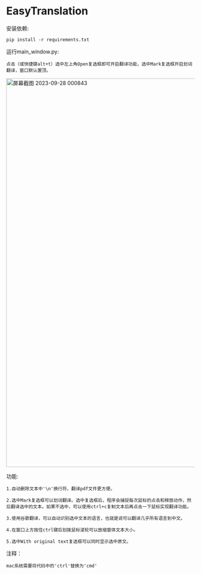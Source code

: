 # EasyTranslation
安装依赖:  
  
	pip install -r requirements.txt
运行main_window.py:  
  
	点击（或快捷键alt+t）选中左上角Open复选框即可开启翻译功能，选中Mark复选框开启划词翻译，窗口默认置顶。
<img width="1038" alt="屏幕截图 2023-09-28 000843" src="https://github.com/nitpicker55555/EasyTranslation/assets/91596298/2813a2f3-9137-447a-a443-3c289e0ec05a">

功能:  

  
	1.自动删除文本中'\n'换行符，翻译pdf文件更方便。    
   
	2.选中Mark复选框可以划词翻译。选中复选框后，程序会捕捉每次鼠标的点击和释放动作，然后翻译选中的文本。如果不选中，可以使用ctrl+c复制文本后再点击一下鼠标实现翻译功能。
  
	3.使用谷歌翻译，可以自动识别选中文本的语言，也就是说可以翻译几乎所有语言到中文。
  
	4.在窗口上方按住ctrl键后划拨鼠标滚轮可以放缩窗体文本大小。
  
	5.选中With original text复选框可以同时显示选中原文。

注释：  
  
    mac系统需要将代码中的'ctrl'替换为'cmd'
